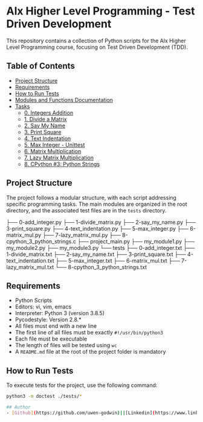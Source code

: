 # Alx Higher Level Programming - Test Driven Development

This repository contains a collection of Python scripts for the Alx Higher Level Programming course, focusing on Test Driven Development (TDD).

## Table of Contents
- [Project Structure](#project-structure)
- [Requirements](#requirements)
- [How to Run Tests](#how-to-run-tests)
- [Modules and Functions Documentation](#modules-and-functions-documentation)
- [Tasks](#tasks)
  - [0. Integers Addition](#0-integers-addition)
  - [1. Divide a Matrix](#1-divide-a-matrix)
  - [2. Say My Name](#2-say-my-name)
  - [3. Print Square](#3-print-square)
  - [4. Text Indentation](#4-text-indentation)
  - [5. Max Integer - Unittest](#5-max-integer---unittest)
  - [6. Matrix Multiplication](#6-matrix-multiplication)
  - [7. Lazy Matrix Multiplication](#7-lazy-matrix-multiplication)
  - [8. CPython #3: Python Strings](#8-cpython-3-python-strings)

## Project Structure

The project follows a modular structure, with each script addressing specific programming tasks. The main modules are organized in the root directory, and the associated test files are in the `tests` directory.

├── 0-add_integer.py
├── 1-divide_matrix.py
├── 2-say_my_name.py
├── 3-print_square.py
├── 4-text_indentation.py
├── 5-max_integer.py
├── 6-matrix_mul.py
├── 7-lazy_matrix_mul.py
├── 8-cpython_3_python_strings.c
├── project_main.py
├── my_module1.py
├── my_module2.py
├── my_module3.py
└── tests
├── 0-add_integer.txt
├── 1-divide_matrix.txt
├── 2-say_my_name.txt
├── 3-print_square.txt
├── 4-text_indentation.txt
├── 5-max_integer.txt
├── 6-matrix_mul.txt
├── 7-lazy_matrix_mul.txt
└── 8-cpython_3_python_strings.txt


## Requirements

- Python Scripts
- Editors: vi, vim, emacs
- Interpreter: Python 3 (version 3.8.5)
- Pycodestyle: Version 2.8.*
- All files must end with a new line
- The first line of all files must be exactly `#!/usr/bin/python3`
- Each file must be executable
- The length of files will be tested using `wc`
- A `README.md` file at the root of the project folder is mandatory

## How to Run Tests

To execute tests for the project, use the following command:

```bash
python3 -m doctest ./tests/*

## Author
- [Github](https://github.com/uwen-godwin)||[Linkedin](https://www.linkedin.com/in/godwin-uwen-551b73243/)
